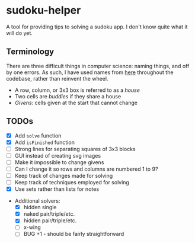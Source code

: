 # sudoku-helper

A tool for providing tips to solving a sudoku app. I don't know quite what it
will do yet.

## Terminology

There are three difficult things in computer science: naming things, and off by
one errors. As such, I have used names from
[here](https://www.livesudoku.com/en/tutorial-terminology.php#) throughout the
codebase, rather than reinvent the wheel.

- A row, column, or 3x3 box is referred to as a *house*
- Two cells are *buddies* if they share a house
- *Givens*: cells given at the start that cannot change

## TODOs

- [x] Add `solve` function
- [x] Add `isFinished` function
- [ ] Strong lines for separating squares of 3x3 blocks
- [ ] GUI instead of creating svg images
- [ ] Make it impossible to change givens
- [ ] Can I change it so rows and columns are numbered 1 to 9?
- [ ] Keep track of changes made for solving
- [ ] Keep track of techniques employed for solving
- [x] Use sets rather than lists for notes
- Additional solvers:
  - [x] hidden single
  - [x] naked pair/triple/etc.
  - [x] hidden pair/triple/etc.
  - [ ] x-wing
  - [ ] BUG +1 - should be fairly straightforward
